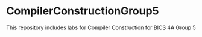 # CompilerConstructionGroup5
This repository includes labs for Compiler Construction for BICS 4A Group 5
